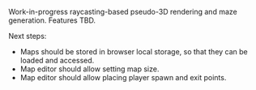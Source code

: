 Work-in-progress raycasting-based pseudo-3D rendering and maze generation.  Features TBD.

Next steps:

- Maps should be stored in browser local storage, so that they can be loaded and accessed.
- Map editor should allow setting map size.
- Map editor should allow placing player spawn and exit points.